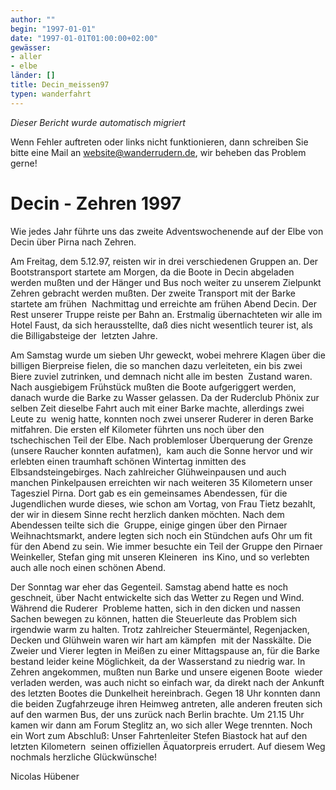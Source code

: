 ```yaml
---
author: ""
begin: "1997-01-01"
date: "1997-01-01T01:00:00+02:00"
gewässer:
- aller
- elbe
länder: []
title: Decin_meissen97
typen: wanderfahrt
---
```



*Dieser Bericht wurde automatisch migriert*

Wenn Fehler auftreten oder links nicht funktionieren, dann schreiben Sie bitte eine Mail an website@wanderrudern.de, wir beheben das Problem gerne!



# Decin - Zehren 1997


Wie jedes Jahr führte uns das zweite Adventswochenende auf der Elbe von Decin über Pirna nach Zehren.

Am Freitag, dem 5.12.97, reisten wir in drei verschiedenen Gruppen an. Der  Bootstransport startete am Morgen, da die Boote in Decin abgeladen werden mußten und der Hänger und Bus noch weiter zu unserem Zielpunkt Zehren gebracht werden mußten. Der zweite Transport mit der Barke startete am frühen  Nachmittag und erreichte am frühen Abend Decin. Der Rest unserer Truppe reiste per Bahn an. Erstmalig übernachteten wir alle im Hotel Faust, da sich herausstellte, daß dies nicht wesentlich teurer ist, als die Billigabsteige der  letzten Jahre.

Am Samstag wurde um sieben Uhr geweckt, wobei mehrere Klagen über die billigen Bierpreise fielen, die so manchen dazu verleiteten, ein bis zwei Biere zuviel zutrinken, und demnach nicht alle im besten  Zustand waren. Nach ausgiebigem Frühstück mußten die Boote aufgeriggert werden, danach wurde die Barke zu Wasser gelassen. Da der Ruderclub Phönix zur selben Zeit dieselbe Fahrt auch mit einer Barke machte, allerdings zwei Leute zu  wenig hatte, konnten noch zwei unserer Ruderer in deren Barke mitfahren. Die ersten elf Kilometer führten uns noch über den tschechischen Teil der Elbe. Nach problemloser Überquerung der Grenze (unsere Raucher konnten aufatmen),  kam auch die Sonne hervor und wir erlebten einen traumhaft schönen Wintertag inmitten des Elbsandsteingebirges. Nach zahlreicher Glühweinpausen und auch manchen Pinkelpausen erreichten wir nach weiteren 35 Kilometern unser  Tagesziel Pirna. Dort gab es ein gemeinsames Abendessen, für die Jugendlichen wurde dieses, wie schon am Vortag, von Frau Tietz bezahlt, der wir in diesem Sinne recht herzlich danken möchten. Nach dem Abendessen teilte sich die  Gruppe, einige gingen über den Pirnaer Weihnachtsmarkt, andere legten sich noch ein Stündchen aufs Ohr um fit für den Abend zu sein. Wie immer besuchte ein Teil der Gruppe den Pirnaer Weinkeller, Stefan ging mit unseren Kleineren  ins Kino, und so verlebten auch alle noch einen schönen Abend.

Der Sonntag war eher das Gegenteil. Samstag abend hatte es noch geschneit, über Nacht entwickelte sich das Wetter zu Regen und Wind. Während die Ruderer  Probleme hatten, sich in den dicken und nassen Sachen bewegen zu können, hatten die Steuerleute das Problem sich irgendwie warm zu halten. Trotz zahlreicher Steuermäntel, Regenjacken, Decken und Glühwein waren wir hart am kämpfen  mit der Nasskälte. Die Zweier und Vierer legten in Meißen zu einer Mittagspause an, für die Barke bestand leider keine Möglichkeit, da der Wasserstand zu niedrig war. In Zehren angekommen, mußten nun Barke und unsere eigenen Boote  wieder verladen werden, was auch nicht so einfach war, da direkt nach der Ankunft des letzten Bootes die Dunkelheit hereinbrach. Gegen 18 Uhr konnten dann die beiden Zugfahrzeuge ihren Heimweg antreten, alle anderen freuten sich  auf den warmen Bus, der uns zurück nach Berlin brachte. Um 21.15 Uhr kamen wir dann am Forum Steglitz an, wo sich aller Wege trennten. Noch ein Wort zum Abschluß: Unser Fahrtenleiter Stefen Biastock hat auf den letzten Kilometern  seinen offiziellen Äquatorpreis errudert. Auf diesem Weg nochmals herzliche Glückwünsche!

Nicolas Hübener
